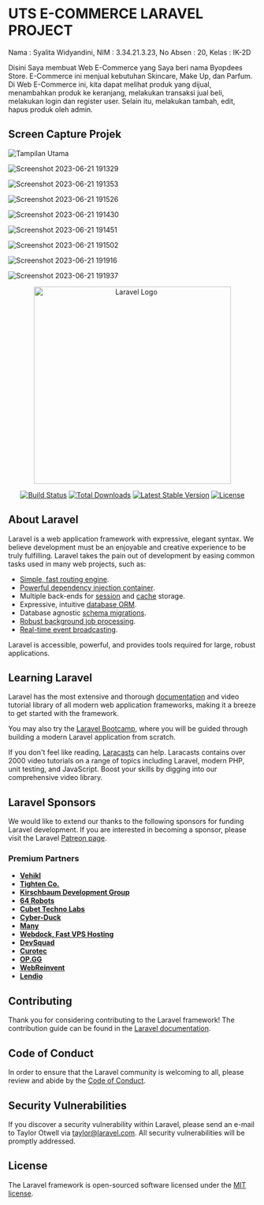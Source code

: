 # UTS E-COMMERCE LARAVEL PROJECT
Nama : Syalita Widyandini,
NIM : 3.34.21.3.23,
No Absen : 20,
Kelas : IK-2D

Disini Saya membuat Web E-Commerce yang Saya beri nama Byopdees Store. E-Commerce ini menjual kebutuhan Skincare, Make Up, dan Parfum.
Di Web E-Commerce ini, kita dapat melihat produk yang dijual, menambahkan produk ke keranjang, melakukan transaksi jual beli, melakukan login dan register user. Selain itu, melakukan tambah, edit, hapus produk oleh admin. 

## Screen Capture Projek
![Tampilan Utama](https://github.com/syalitaas/onlineStore/assets/117131647/14cb9656-4b46-4798-863b-4f59057017a4)

![Screenshot 2023-06-21 191329](https://github.com/syalitaas/onlineStore/assets/117131647/f5549d70-5cbe-4e98-bebd-7933195bdd97)

![Screenshot 2023-06-21 191353](https://github.com/syalitaas/onlineStore/assets/117131647/f0d1823e-c9a9-43be-92e7-0ac4679a527e)

![Screenshot 2023-06-21 191526](https://github.com/syalitaas/onlineStore/assets/117131647/d3601a67-73e0-446b-acd4-94be54318290)

![Screenshot 2023-06-21 191430](https://github.com/syalitaas/onlineStore/assets/117131647/3f07c1cc-c3c1-445b-8848-ad3a18cb1be2)

![Screenshot 2023-06-21 191451](https://github.com/syalitaas/onlineStore/assets/117131647/04c6f9f4-b257-4fc6-a428-89faacc1168e)

![Screenshot 2023-06-21 191502](https://github.com/syalitaas/onlineStore/assets/117131647/2fe8aaea-4eb5-4665-8df1-d8746998c28d)

![Screenshot 2023-06-21 191916](https://github.com/syalitaas/onlineStore/assets/117131647/0c6ecca9-0059-4ded-afd2-1ed102bd669d)

![Screenshot 2023-06-21 191937](https://github.com/syalitaas/onlineStore/assets/117131647/6cb8e738-4ea6-436e-9aec-1b9829668d32)

<p align="center"><a href="https://laravel.com" target="_blank"><img src="https://raw.githubusercontent.com/laravel/art/master/logo-lockup/5%20SVG/2%20CMYK/1%20Full%20Color/laravel-logolockup-cmyk-red.svg" width="400" alt="Laravel Logo"></a></p>

<p align="center">
<a href="https://github.com/laravel/framework/actions"><img src="https://github.com/laravel/framework/workflows/tests/badge.svg" alt="Build Status"></a>
<a href="https://packagist.org/packages/laravel/framework"><img src="https://img.shields.io/packagist/dt/laravel/framework" alt="Total Downloads"></a>
<a href="https://packagist.org/packages/laravel/framework"><img src="https://img.shields.io/packagist/v/laravel/framework" alt="Latest Stable Version"></a>
<a href="https://packagist.org/packages/laravel/framework"><img src="https://img.shields.io/packagist/l/laravel/framework" alt="License"></a>
</p>

## About Laravel

Laravel is a web application framework with expressive, elegant syntax. We believe development must be an enjoyable and creative experience to be truly fulfilling. Laravel takes the pain out of development by easing common tasks used in many web projects, such as:

- [Simple, fast routing engine](https://laravel.com/docs/routing).
- [Powerful dependency injection container](https://laravel.com/docs/container).
- Multiple back-ends for [session](https://laravel.com/docs/session) and [cache](https://laravel.com/docs/cache) storage.
- Expressive, intuitive [database ORM](https://laravel.com/docs/eloquent).
- Database agnostic [schema migrations](https://laravel.com/docs/migrations).
- [Robust background job processing](https://laravel.com/docs/queues).
- [Real-time event broadcasting](https://laravel.com/docs/broadcasting).

Laravel is accessible, powerful, and provides tools required for large, robust applications.

## Learning Laravel

Laravel has the most extensive and thorough [documentation](https://laravel.com/docs) and video tutorial library of all modern web application frameworks, making it a breeze to get started with the framework.

You may also try the [Laravel Bootcamp](https://bootcamp.laravel.com), where you will be guided through building a modern Laravel application from scratch.

If you don't feel like reading, [Laracasts](https://laracasts.com) can help. Laracasts contains over 2000 video tutorials on a range of topics including Laravel, modern PHP, unit testing, and JavaScript. Boost your skills by digging into our comprehensive video library.

## Laravel Sponsors

We would like to extend our thanks to the following sponsors for funding Laravel development. If you are interested in becoming a sponsor, please visit the Laravel [Patreon page](https://patreon.com/taylorotwell).

### Premium Partners

- **[Vehikl](https://vehikl.com/)**
- **[Tighten Co.](https://tighten.co)**
- **[Kirschbaum Development Group](https://kirschbaumdevelopment.com)**
- **[64 Robots](https://64robots.com)**
- **[Cubet Techno Labs](https://cubettech.com)**
- **[Cyber-Duck](https://cyber-duck.co.uk)**
- **[Many](https://www.many.co.uk)**
- **[Webdock, Fast VPS Hosting](https://www.webdock.io/en)**
- **[DevSquad](https://devsquad.com)**
- **[Curotec](https://www.curotec.com/services/technologies/laravel/)**
- **[OP.GG](https://op.gg)**
- **[WebReinvent](https://webreinvent.com/?utm_source=laravel&utm_medium=github&utm_campaign=patreon-sponsors)**
- **[Lendio](https://lendio.com)**

## Contributing

Thank you for considering contributing to the Laravel framework! The contribution guide can be found in the [Laravel documentation](https://laravel.com/docs/contributions).

## Code of Conduct

In order to ensure that the Laravel community is welcoming to all, please review and abide by the [Code of Conduct](https://laravel.com/docs/contributions#code-of-conduct).

## Security Vulnerabilities

If you discover a security vulnerability within Laravel, please send an e-mail to Taylor Otwell via [taylor@laravel.com](mailto:taylor@laravel.com). All security vulnerabilities will be promptly addressed.

## License

The Laravel framework is open-sourced software licensed under the [MIT license](https://opensource.org/licenses/MIT).

